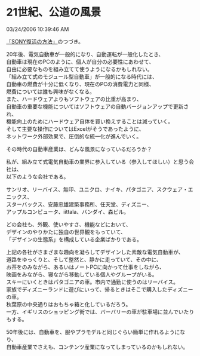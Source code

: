 21世紀、公道の風景
====
03/24/2006 10:39:46 AM


<p><a href="https://github.com/kengonakajima/blog/blob/master/articles/sony.md">「SONY復活の方法」</a>のつづき。</p>

<p>20年後、電気自動車が一般的になり、自動運転が一般化したとき、<br />
自動車は現在のPCのように、個人が自分の必要性にあわせて、<br />
自由に必要なものを組み立てて使うようになるかもしれない。<br />
「組み立て式のモジュール型自動車」が一般的になる時代には、<br />
自動車の燃費が十分に低くなり、現在のPCの消費電力と同様、<br />
燃費については誰も興味がなくなる。<br />
また、ハードウェアよりもソフトウェアの比重が高まり、<br />
自動車の重要な機能についてはソフトウェアの自動バージョンアップで更新され、<br />
機能向上のためにハードウェア自体を買い換えすることは減っていく。<br />
そして主要な操作についてはExcelがそうであったように、<br />
ネットワーク外部効果で、圧倒的な統一化が進んでいく。</p>

<p>その時代の自動車産業は、どんな風景になっているだろうか？</p>

<p>私が、組み立て式電気自動車の業界に参入している（参入してほしい）と思う会社は、<br />
以下のような会社である。</p>

<p>サンリオ、リーバイス、無印、ユニクロ、ナイキ、パタゴニア、スクウェア・エニックス、<br />
スターバックス、安藤忠雄建築事務所、任天堂、ディズニー、<br />
アップルコンピュータ、iittala、バンダイ、森ビル。</p>

<p>どの会社も、外観、使いやすさ、機能などにおいて、<br />
デザインのやりかたに独自の世界観をもっていて、<br />
「デザインの生態系」を構成している企業ばかりである。</p>

<p>上記の各社がさまざまな趣向を凝らしてデザインした素敵な電気自動車が、<br />
道路をゆっくりと、そして整然と、静かに走っていて、その中に、<br />
お茶をのみながら、あるいはノートPCに向かって仕事をしながら、<br />
映画をみながら、寝ながら移動している個人やグループがいる。<br />
スキーにいくときはパタゴニアの車。市内で通勤に使うのはリーバイス。<br />
家族でディズニーランドに遊びにいって、帰るときはそこで購入したディズニーの車。<br />
秋葉原の中央通りはおもちゃ箱と化しているだろう。<br />
一方、イギリスのショッピング街では、バーバリーの車が駐車場に並んでいたりもする。</p>

<p>50年後には、自動車を、服やプラモデルと同じぐらい簡単に作れるようになり、<br />
自動車産業でさえも、コンテンツ産業になってしまっているのかもしれない。</p>
